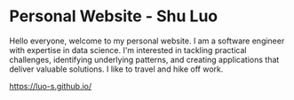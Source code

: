 # Personal Website - Shu Luo

Hello everyone, welcome to my personal website. I am a software engineer with expertise in data science. I'm interested in tackling practical challenges, identifying underlying patterns, and creating applications that deliver valuable solutions. I like to travel and hike off work.

https://luo-s.github.io/

